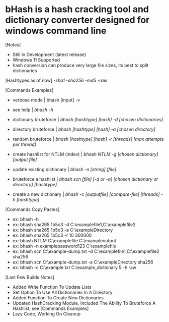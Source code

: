 bHash is a hash cracking tool and dictionary converter designed for windows command line
========================================================================================


[Notes]
- Still In Development (latest release)
- Windows 11 Supported
- hash conversion can produce very large file sizes, its best to split dictionaries


[Hashtypes as of now]
-*sha1*
-*sha256*
-*md5*
-*raw*


[Commands Examples]

- verbose mode | bhash [input] -v

- see help | *bhash -h*

- dictionary bruteforce | *bhash [hashtype] [hash] -d [chosen dictionaries]*

- directory bruteforce | *bhash [hashtype] [hash] -a [chosen directory]*

- random bruteforce | *bhash [hashtype] [hash] -r [threads] [max attempts per thread]*

- create hashlist for NTLM (indev) | *bhash NTLM -g [chosen dictionary] [output file]*
 
- update existing dictionary | *bhash -n [string] [file]*

- bruteforce a hashlist | *bhash scn [file] [-d or -a] [chosen dictionary or directory] [hashtype]*

- create a new dictionary | *bhash -c [outputfile] [compare-file] [threads] -h [hashtype]*


[Commands Copy Pastes]
- ex: bhash -h
- ex: bhash sha265 1b5c3 -d C:\examplefile1,C:\examplefile2
- ex: bhash sha265 1b5c3 -a C:\exampleDirectory
- ex: bhash sha265 1b5c3 -r 10 300000
- ex: bhash NTLM C:\examplefile C:\exampleoutput
- ex: bhash -n examplepassword123 C:\examplefile
- ex: bhash scn C:\example-dump.txt -d C:\examplefile1,C:\examplefile2 sha256
- ex: bhash scn C:\example-dump.txt -a C:\exampleDirectory sha256
- ex: bhash -c C:\example.txt C:\example_dictionary 5 -h raw


[Last Few Builds Notes]
- Added Write Function To Update Lists
- Set Option To Use All Dictionaries In A Directory
- Added Function To Create New Dictionaries
- Updated HashCracking Module, Included The Ability To Bruteforce A Hashlist, see [Commands Examples]
- Lazy Code, Working On Cleanup

